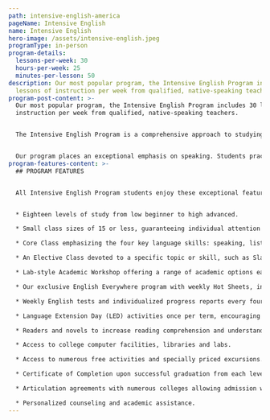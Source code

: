 ```yaml
---
path: intensive-english-america
pageName: Intensive English
name: Intensive English
hero-image: /assets/intensive-english.jpeg
programType: in-person
program-details:
  lessons-per-week: 30
  hours-per-week: 25
  minutes-per-lesson: 50
description: Our most popular program, the Intensive English Program includes 30
  lessons of instruction per week from qualified, native-speaking teachers.
program-post-content: >-
  Our most popular program, the Intensive English Program includes 30 lessons of
  instruction per week from qualified, native-speaking teachers.


  The Intensive English Program is a comprehensive approach to studying English. You'll have the advantage of three different classes: an integrated Core Class at one of 18 FLS levels, a focused elective class covering a specific skill or topic and an Academic Workshop to round out your school day.


  Our program places an exceptional emphasis on speaking. Students practice speaking skills frequently in class, receiving regular guidance and correction from their instructor.
program-features-content: >-
  ## PROGRAM FEATURES


  All Intensive English Program students enjoy these exceptional features:


  * Eighteen levels of study from low beginner to high advanced.

  * Small class sizes of 15 or less, guaranteeing individual attention from your teacher.

  * Core Class emphasizing the four key language skills: speaking, listening, reading and writing

  * An Elective Class devoted to a specific topic or skill, such as Slang, Business English, American Culture, Public Speaking, Grammar, or Composition.

  * Lab-style Academic Workshop offering a range of academic options each week, including Pronunciation Clinics, Conversation Clubs, Homework Labs, Computer Labs, and more.

  * Our exclusive English Everywhere program with weekly Hot Sheets, involving your host family, activity guides and FLS staff in your learning process.

  * Weekly English tests and individualized progress reports every four weeks.

  * Language Extension Day (LED) activities once per term, encouraging students to use English in new settings and contexts.

  * Readers and novels to increase reading comprehension and understanding of American culture (for High Beginner and above).

  * Access to college computer facilities, libraries and labs.

  * Access to numerous free activities and specially priced excursions.

  * Certificate of Completion upon successful graduation from each level.

  * Articulation agreements with numerous colleges allowing admission without a TOEFL score based on completion of the designated FLS level.

  * Personalized counseling and academic assistance.
---
```

